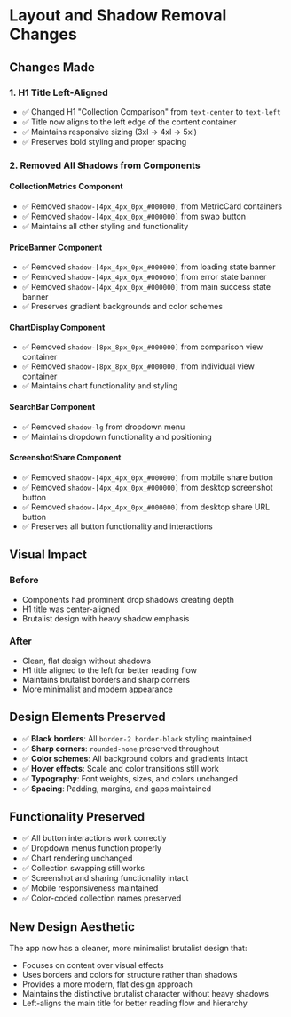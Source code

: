 # Layout and Shadow Removal Changes

## Changes Made

### 1. **H1 Title Left-Aligned**
- ✅ Changed H1 "Collection Comparison" from `text-center` to `text-left`
- ✅ Title now aligns to the left edge of the content container
- ✅ Maintains responsive sizing (3xl → 4xl → 5xl)
- ✅ Preserves bold styling and proper spacing

### 2. **Removed All Shadows from Components**

#### **CollectionMetrics Component**
- ✅ Removed `shadow-[4px_4px_0px_#000000]` from MetricCard containers
- ✅ Removed `shadow-[4px_4px_0px_#000000]` from swap button
- ✅ Maintains all other styling and functionality

#### **PriceBanner Component**  
- ✅ Removed `shadow-[4px_4px_0px_#000000]` from loading state banner
- ✅ Removed `shadow-[4px_4px_0px_#000000]` from error state banner
- ✅ Removed `shadow-[4px_4px_0px_#000000]` from main success state banner
- ✅ Preserves gradient backgrounds and color schemes

#### **ChartDisplay Component**
- ✅ Removed `shadow-[8px_8px_0px_#000000]` from comparison view container
- ✅ Removed `shadow-[8px_8px_0px_#000000]` from individual view container  
- ✅ Maintains chart functionality and styling

#### **SearchBar Component**
- ✅ Removed `shadow-lg` from dropdown menu
- ✅ Maintains dropdown functionality and positioning

#### **ScreenshotShare Component**
- ✅ Removed `shadow-[4px_4px_0px_#000000]` from mobile share button
- ✅ Removed `shadow-[4px_4px_0px_#000000]` from desktop screenshot button
- ✅ Removed `shadow-[4px_4px_0px_#000000]` from desktop share URL button
- ✅ Preserves all button functionality and interactions

## Visual Impact

### Before
- Components had prominent drop shadows creating depth
- H1 title was center-aligned
- Brutalist design with heavy shadow emphasis

### After
- Clean, flat design without shadows
- H1 title aligned to the left for better reading flow
- Maintains brutalist borders and sharp corners
- More minimalist and modern appearance

## Design Elements Preserved
- ✅ **Black borders**: All `border-2 border-black` styling maintained
- ✅ **Sharp corners**: `rounded-none` preserved throughout
- ✅ **Color schemes**: All background colors and gradients intact
- ✅ **Hover effects**: Scale and color transitions still work
- ✅ **Typography**: Font weights, sizes, and colors unchanged
- ✅ **Spacing**: Padding, margins, and gaps maintained

## Functionality Preserved
- ✅ All button interactions work correctly
- ✅ Dropdown menus function properly
- ✅ Chart rendering unchanged
- ✅ Collection swapping still works
- ✅ Screenshot and sharing functionality intact
- ✅ Mobile responsiveness maintained
- ✅ Color-coded collection names preserved

## New Design Aesthetic
The app now has a cleaner, more minimalist brutalist design that:
- Focuses on content over visual effects
- Uses borders and colors for structure rather than shadows
- Provides a more modern, flat design approach
- Maintains the distinctive brutalist character without heavy shadows
- Left-aligns the main title for better reading flow and hierarchy
